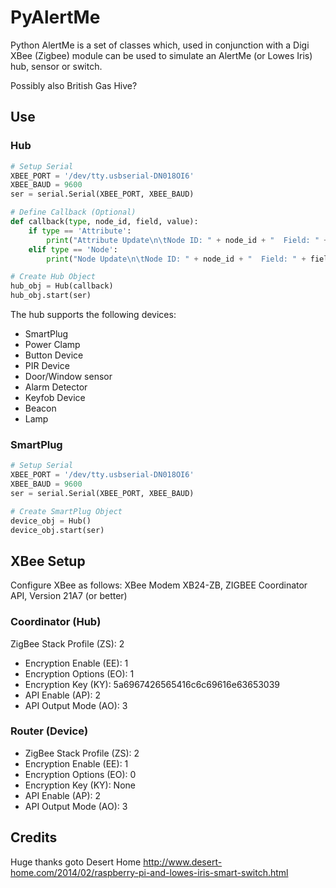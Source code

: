 # PyAlertMe #

Python AlertMe is a set of classes which, used in conjunction with a Digi XBee (Zigbee) module can be used to simulate an AlertMe (or Lowes Iris) hub, sensor or switch.

Possibly also British Gas Hive?

## Use ##
### Hub ###
```python
# Setup Serial
XBEE_PORT = '/dev/tty.usbserial-DN018OI6'
XBEE_BAUD = 9600
ser = serial.Serial(XBEE_PORT, XBEE_BAUD)

# Define Callback (Optional)
def callback(type, node_id, field, value):
    if type == 'Attribute':
        print("Attribute Update\n\tNode ID: " + node_id + "  Field: " + field + "  Value: " + str(value))
    elif type == 'Node':
        print("Node Update\n\tNode ID: " + node_id + "  Field: " + field + "  Value: " + str(value))

# Create Hub Object
hub_obj = Hub(callback)
hub_obj.start(ser)
```
The hub supports the following devices:
* SmartPlug
* Power Clamp
* Button Device
* PIR Device
* Door/Window sensor
* Alarm Detector
* Keyfob Device
* Beacon
* Lamp

### SmartPlug ###
```python
# Setup Serial
XBEE_PORT = '/dev/tty.usbserial-DN018OI6'
XBEE_BAUD = 9600
ser = serial.Serial(XBEE_PORT, XBEE_BAUD)

# Create SmartPlug Object
device_obj = Hub()
device_obj.start(ser)
```

## XBee Setup
Configure XBee as follows:
XBee Modem XB24-ZB, ZIGBEE Coordinator API, Version 21A7 (or better)

### Coordinator (Hub) ###
ZigBee Stack Profile (ZS): 2
* Encryption Enable (EE): 1
* Encryption Options (EO): 1
* Encryption Key (KY): 5a6967426565416c6c69616e63653039
* API Enable (AP): 2
* API Output Mode (AO): 3

### Router (Device) ###
* ZigBee Stack Profile (ZS): 2
* Encryption Enable (EE): 1
* Encryption Options (EO): 0
* Encryption Key (KY): None
* API Enable (AP): 2
* API Output Mode (AO): 3

## Credits
Huge thanks goto Desert Home http://www.desert-home.com/2014/02/raspberry-pi-and-lowes-iris-smart-switch.html
